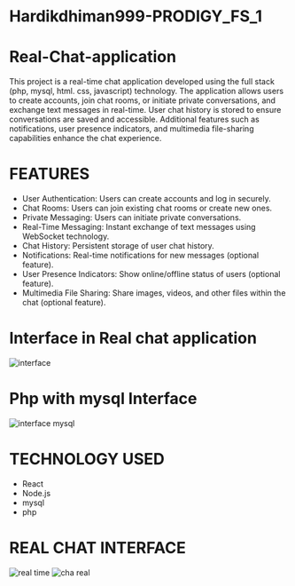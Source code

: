 # Hardikdhiman999-PRODIGY_FS_1

# Real-Chat-application

This project is a real-time chat application developed using the full stack (php, mysql, html. css, javascript)  technology. The application allows users to create accounts, join chat rooms, or initiate private conversations, and exchange text messages in real-time. User chat history is stored to ensure conversations are saved and accessible. Additional features such as notifications, user presence indicators, and multimedia file-sharing capabilities enhance the chat experience.

# FEATURES
<ul>
<li>User Authentication: Users can create accounts and log in securely.</li>
<li>Chat Rooms: Users can join existing chat rooms or create new ones.</li>
<li>Private Messaging: Users can initiate private conversations.</li>
<li>Real-Time Messaging: Instant exchange of text messages using WebSocket technology.</li>
<li>Chat History: Persistent storage of user chat history.</li>
<li>Notifications: Real-time notifications for new messages (optional feature).</li>
<li>User Presence Indicators: Show online/offline status of users (optional feature).</li>
<li>Multimedia File Sharing: Share images, videos, and other files within the chat (optional feature).</li>
</ul>

# Interface in Real chat application
![interface](https://github.com/user-attachments/assets/d0ac52fb-c5ba-42e9-8e2b-94a113058571)

# Php with mysql Interface
![interface mysql](https://github.com/user-attachments/assets/015c00b1-7d32-4f2c-9936-e5256f59649b)

# TECHNOLOGY USED
<ul>
<li>React</li>
<li>Node.js</li>
<li>mysql</li>
<li>php</li>
</ul>

# REAL CHAT INTERFACE
![real time](https://github.com/user-attachments/assets/2f21a627-a1ef-4599-9385-1a5c608e97b0)
![cha real](https://github.com/user-attachments/assets/16e835d3-2de9-43b8-9f50-70697b8fb0fc)
